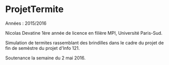 # ProjetTermite

Années : 2015/2016

Nicolas Devatine
1ère année de licence en filière MPI, Université Paris-Sud.

Simulation de termites rassemblant des brindilles dans le cadre du projet de fin de semèstre du projet d'Info 121.

Soutenance la semaine du 2 mai 2016.
